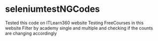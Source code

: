 # seleniumtestNGCodes
Tested this code on ITLearn360 website
Testing FreeCourses in this website
Filter by academy single and multiple and checking if the counts are changing accordingly
